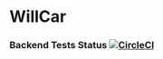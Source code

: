 # WillCar
### Backend Tests Status [![CircleCI](https://circleci.com/gh/itisha/WillCar.svg?style=svg)](https://circleci.com/gh/itisha/WillCar)